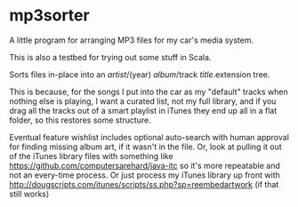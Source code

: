 # mp3sorter
A little program for arranging MP3 files for my car's media system.

This is also a testbed for trying out some stuff in Scala.

Sorts files in-place into an $artist/($year) $album/$track $title.$extension tree.

This is because, for the songs I put into the car as my "default" tracks when nothing else is playing, I want a curated
list, not my full library, and if you drag all the tracks out of a smart playlist in iTunes they end up all in a flat
folder, so this restores some structure.

Eventual feature wishlist includes optional auto-search with human approval for finding missing album art, if it
wasn't in the file.
Or, look at pulling it out of the iTunes library files with something like https://github.com/computersarehard/java-itc so it's more repeatable and not an every-time process.
Or just process my iTunes library up front with http://dougscripts.com/itunes/scripts/ss.php?sp=reembedartwork (if that still works)
